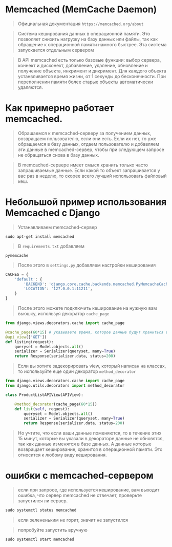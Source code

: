 # Memcached (MemCache Daemon)
> Официальная документация `https://memcached.org/about`

> Система кеширования данных в операционной памяти. Это позволяет снизить нагрузку на базу данных или файлы, так как обращение к операционной памяти намного быстрее. Эта система запускается отдельным сервером

> В API memcached есть только базовые функции: выбор сервера, коннект и дисконект, добавление, удаление, обновление и получение объекта, инкримент и дикримент. Для каждого объекта устанвливается время жизни, от 1 секунды до бесконечности. При переполнении памяти более старые объекты автоматически удаляются.

# Как примерно работает memcached. 
> Обращаемся к memcached-серверу за получением данных, возвращаем пользователю, если они есть. Если их нет, то уже обращаемся в базу данных, отдаем пользователю и добавляем эти данные в memcached-сервер, чтобы при следующем запросе не обращаться снова в базу данных.

> В memcached-сервере имеет смысл хранить только часто запрашиваемые данные. Если какой то объект запрашивается у вас раз в неделю, то скорее всего лучший использовать файловый кеш.

# Небольшой пример использования Memcached с Django
> Устанавливаем memcached-сервер
```
sudo apt-get install memcached
```

> В `requirements.txt` добавляем 
```
pymemcache
```

> После этого в `settings.py` добавляем настройки кеширования
```py
CACHES = {
    'default': {
        'BACKEND': 'django.core.cache.backends.memcached.PyMemcacheCache',
        'LOCATION': '127.0.0.1:11211',
    }
}
```

> После этого можете подключить кеширование на нужную вам вьюшку, используя декоратор `cache_page`
```py
from django.views.decorators.cache import cache_page

@cache_page(60*15) # указываете время, которое данные будут храниться в memcached. В данном случае 15 минут
@api_view(['GET'])
def listing(request):
    queryset = Model.objects.all()
    serializer = Serializer(queryset, many=True)
    return Response(serializer.data, status=200)
```

> Если вы хотите задекорировать view, который написан на классах, то используйте еще один декоратор `method_decorator`
```py
from django.views.decorators.cache import cache_page
from django.utils.decorators import method_decorator

class ProductListAPIView(APIView):

    @method_decorator(cache_page(60*15))
    def list(self, request):
        queryset = Model.objects.all()
        serializer = Serializer(queryset, many=True)
        return Response(serializer.data, status=200)
```

> Но учтите, что если ваши данные поменяются, то в течение этих 15 минут, которые вы указали в декораторе данные не обновятся, так как данные изменятся в базе данных. А данные которые возвращает кеширование, хранится в операционной памяти. Это относится к любому виду кеширования.

# ошибки с memcached-сервером
> если при запросе, где используется кеширование, вам выходит ошибка, что сервер memcached не отвечает, проверьте запустился ли сервер.

```py
sudo systemctl status memcached
```
> если зелененьким не горит, значит не запустился

> попробуйте запустить вручную

```py
sudo systemctl start memcached
```
